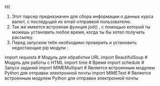 #
Hi!
1. Этот парсер предназначен для сбора информации о данных курса валют, с последущей их email-отправкой пользователю.
2. Так же имеется встроеная  функция jod() , с помощью которой ты можешь установить любое время, когда ты бы хотел получать рассылку.
3. Перед запуском тебе необходимо проверить и установить недостающие pip модули :

 import requests # Модуль для обработки URL
 import BeautifulSoup # Модуль для работы с HTML
 import time # Время
 import schedule # Запуск заданий
 import MIMEMultipart # Является встроенным модулем Python для отправки электронной почты
 import MIMEText # Является встроенным модулем Python для отправки электронной почты 

